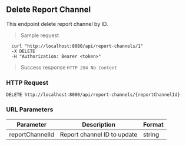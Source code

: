 ## Delete Report Channel
This endpoint delete report channel by ID.

> Sample request

```shell
  curl "http://localhost:8080/api/report-channels/1"
  -X DELETE
  -H "Authorization: Bearer <token>"
```

> Success response <code>HTTP 204 No Content</code>

### HTTP Request

`DELETE http://localhost:8080/api/report-channels/{reportChannelId}`

### URL Parameters

Parameter | Description | Format
--------- | ----------- | ---------
reportChannelId | Report channel ID to update | string